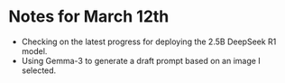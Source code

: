 # Notes for March 12th

- Checking on the latest progress for deploying the 2.5B DeepSeek R1 model.
- Using Gemma-3 to generate a draft prompt based on an image I selected.

